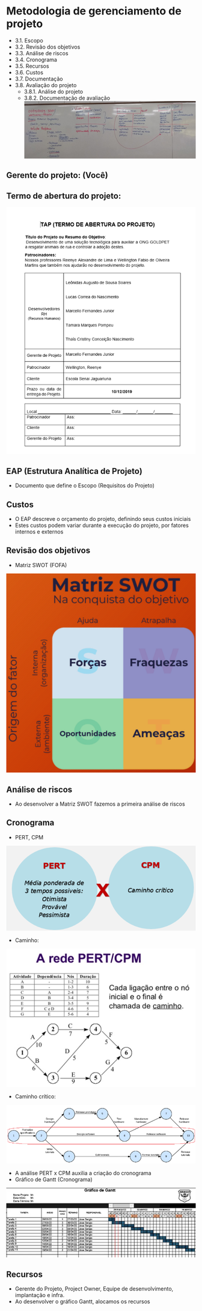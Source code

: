 # Metodologia de gerenciamento de projeto
- 3.1. Escopo
- 3.2. Revisão dos objetivos
- 3.3. Análise de riscos
- 3.4. Cronograma
- 3.5. Recursos
- 3.6. Custos
- 3.7. Documentação
- 3.8. Avaliação do projeto
	- 3.8.1. Análise do projeto
	- 3.8.2. Documentação de avaliação
<br>![Lousa da aula](lousa.jpg)
## Gerente do projeto: (Você)

## Termo de abertura do projeto:
![](tap.png)

## EAP (Estrutura Analítica de Projeto)
- Documento que define o Escopo (Requisitos do Projeto)

## Custos
- O EAP descreve o orçamento do projeto, definindo seus custos iniciais
- Estes custos podem variar durante a execução do projeto, por fatores internos e externos

## Revisão dos objetivos
- Matriz SWOT (FOFA)

![](riscos_swot.png)

## Análise de riscos
- Ao desenvolver a Matriz SWOT fazemos a primeira análise de riscos

## Cronograma
- PERT, CPM

![](pert_cpm.png)

- Caminho:

![](caminho.png)

- Caminho crítico:

![](caminho_critico.png)

- A análise PERT x CPM auxilia a criação do cronograma
- Gráfico de Gantt (Cronograma)

![](gantt1.png)

## Recursos

- Gerente do Projeto, Project Owner, Equipe de desenvolvimento, implantação e infra.
- Ao desenvolver o gráfico Gantt, alocamos os recursos
